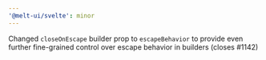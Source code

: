 ```yaml
---
'@melt-ui/svelte': minor
---
```


Changed `closeOnEscape` builder prop to `escapeBehavior` to provide even further fine-grained control over escape behavior in builders (closes #1142)
